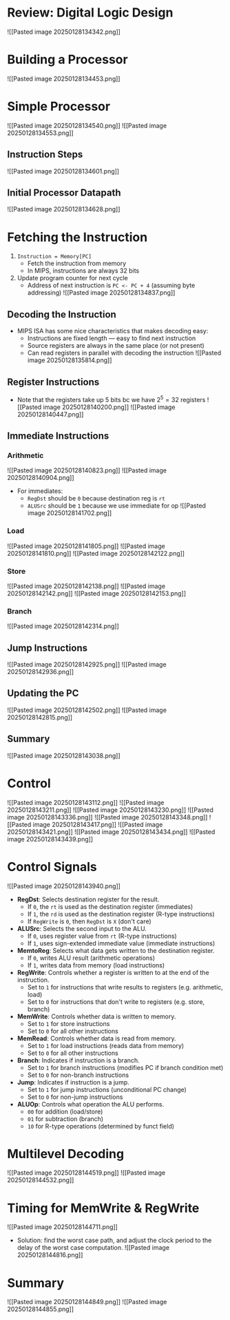 # Review: Digital Logic Design
![[Pasted image 20250128134342.png]]

# Building a Processor
![[Pasted image 20250128134453.png]]

# Simple Processor
![[Pasted image 20250128134540.png]]
![[Pasted image 20250128134553.png]]

## Instruction Steps
![[Pasted image 20250128134601.png]]

## Initial Processor Datapath
![[Pasted image 20250128134628.png]]

# Fetching the Instruction
1. `Instruction = Memory[PC]`
	* Fetch the instruction from memory
	* In MIPS, instructions are always 32 bits
2. Update program counter for next cycle
	* Address of next instruction is `PC <- PC + 4` (assuming byte addressing)
![[Pasted image 20250128134837.png]]

## Decoding the Instruction
* MIPS ISA has some nice characteristics that makes decoding easy:
	* Instructions are fixed length — easy to find next instruction
	* Source registers are always in the same place (or not present)
	* Can read registers in parallel with decoding the instruction
![[Pasted image 20250128135814.png]]

## Register Instructions
* Note that the registers take up 5 bits bc we have $2^{5} = 32$ registers
![[Pasted image 20250128140200.png]]
![[Pasted image 20250128140447.png]]

## Immediate Instructions
### Arithmetic
![[Pasted image 20250128140823.png]]
![[Pasted image 20250128140904.png]]
* For immediates:
	* `RegDst` should be `0` because destination reg is `rt`
	* `ALUSrc` should be `1` because we use immediate for op
![[Pasted image 20250128141702.png]]

### Load
![[Pasted image 20250128141805.png]]
![[Pasted image 20250128141810.png]]
![[Pasted image 20250128142122.png]]
### Store
![[Pasted image 20250128142138.png]]
![[Pasted image 20250128142142.png]]
![[Pasted image 20250128142153.png]]

### Branch
![[Pasted image 20250128142314.png]]
## Jump Instructions
![[Pasted image 20250128142925.png]]
![[Pasted image 20250128142936.png]]

## Updating the PC
![[Pasted image 20250128142502.png]]
![[Pasted image 20250128142815.png]]

## Summary
![[Pasted image 20250128143038.png]]

# Control
![[Pasted image 20250128143112.png]]
![[Pasted image 20250128143211.png]]
![[Pasted image 20250128143230.png]]
![[Pasted image 20250128143336.png]]
![[Pasted image 20250128143348.png]]
![[Pasted image 20250128143417.png]]
![[Pasted image 20250128143421.png]]
![[Pasted image 20250128143434.png]]
![[Pasted image 20250128143439.png]]

# Control Signals
![[Pasted image 20250128143940.png]]

* **RegDst**: Selects destination register for the result. 
	* If `0`, the `rt` is used as the destination register (immediates)
	* If `1`, the `rd` is used as the destination register (R-type instructions)
	* If `RegWrite` is `0`, then `RegDst` is `X` (don't care)
* **ALUSrc**: Selects the second input to the ALU.
	* If `0`, uses register value from `rt` (R-type instructions)
	* If `1`, uses sign-extended immediate value (immediate instructions)
* **MemtoReg**: Selects what data gets written to the destination register.
	* If `0`, writes ALU result (arithmetic operations)
	* If `1`, writes data from memory (load instructions)
* **RegWrite**: Controls whether a register is written to at the end of the instruction.
	* Set to `1` for instructions that write results to registers (e.g. arithmetic, load)
	* Set to `0` for instructions that don't write to registers (e.g. store, branch)
* **MemWrite**: Controls whether data is written to memory.
	* Set to `1` for store instructions
	* Set to `0` for all other instructions
* **MemRead**: Controls whether data is read from memory.
	* Set to `1` for load instructions (reads data from memory)
	* Set to `0` for all other instructions
* **Branch**: Indicates if instruction is a branch.
	* Set to `1` for branch instructions (modifies PC if branch condition met)
	* Set to `0` for non-branch instructions
* **Jump**: Indicates if instruction is a jump.
	* Set to `1` for jump instructions (unconditional PC change)
	* Set to `0` for non-jump instructions
* **ALUOp**: Controls what operation the ALU performs.
	* `00` for addition (load/store)
	* `01` for subtraction (branch)
	* `10` for R-type operations (determined by funct field)

# Multilevel Decoding
![[Pasted image 20250128144519.png]]
![[Pasted image 20250128144532.png]]

# Timing for MemWrite & RegWrite
![[Pasted image 20250128144711.png]]
* Solution: find the worst case path, and adjust the clock period to the delay of the worst case computation.
![[Pasted image 20250128144816.png]]

# Summary
![[Pasted image 20250128144849.png]]
![[Pasted image 20250128144855.png]]
